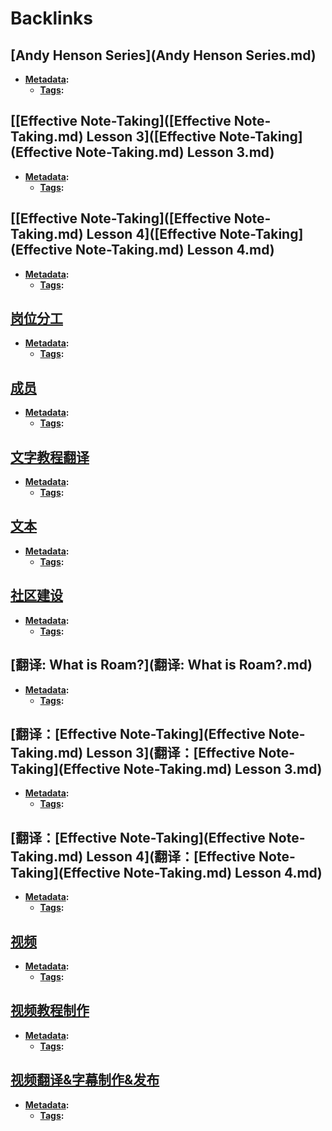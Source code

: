 
# Backlinks
## [Andy Henson Series](Andy Henson Series.md)
- **[Metadata](Metadata.md):**
    - **[Tags](Tags.md):**

## [[Effective Note-Taking]([Effective Note-Taking.md) Lesson 3]([Effective Note-Taking](Effective Note-Taking.md) Lesson 3.md)
- **[Metadata](Metadata.md):**
    - **[Tags](Tags.md):**

## [[Effective Note-Taking]([Effective Note-Taking.md) Lesson 4]([Effective Note-Taking](Effective Note-Taking.md) Lesson 4.md)
- **[Metadata](Metadata.md):**
    - **[Tags](Tags.md):**

## [岗位分工](岗位分工.md)
- **[Metadata](Metadata.md):**
    - **[Tags](Tags.md):**

## [成员](成员.md)
- **[Metadata](Metadata.md):**
    - **[Tags](Tags.md):**

## [文字教程翻译](文字教程翻译.md)
- **[Metadata](Metadata.md):**
    - **[Tags](Tags.md):**

## [文本](文本.md)
- **[Metadata](Metadata.md):**
    - **[Tags](Tags.md):**

## [社区建设](社区建设.md)
- **[Metadata](Metadata.md):**
    - **[Tags](Tags.md):**

## [翻译: What is Roam?](翻译: What is Roam?.md)
- **[Metadata](Metadata.md):**
    - **[Tags](Tags.md):**

## [翻译：[Effective Note-Taking](Effective Note-Taking.md) Lesson 3](翻译：[Effective Note-Taking](Effective Note-Taking.md) Lesson 3.md)
- **[Metadata](Metadata.md):**
    - **[Tags](Tags.md):**

## [翻译：[Effective Note-Taking](Effective Note-Taking.md) Lesson 4](翻译：[Effective Note-Taking](Effective Note-Taking.md) Lesson 4.md)
- **[Metadata](Metadata.md):**
    - **[Tags](Tags.md):**

## [视频](视频.md)
- **[Metadata](Metadata.md):**
    - **[Tags](Tags.md):**

## [视频教程制作](视频教程制作.md)
- **[Metadata](Metadata.md):**
    - **[Tags](Tags.md):**

## [视频翻译&字幕制作&发布](视频翻译&字幕制作&发布.md)
- **[Metadata](Metadata.md):**
    - **[Tags](Tags.md):**

